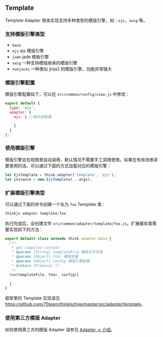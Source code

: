 ## Template

Template Adapter 用来实现支持多种类型的模版引擎，如：`ejs`，`swig` 等。

### 支持模版引擎类型

* `base`
* `ejs` ejs 模版引擎
* `jade` jade 模板引擎
* `swig` 一种支持模版继承的模版引擎
* `nunjucks` 一种类似 jinja2 的模版引擎，功能非常强大

### 模版引擎配置

模版引擎配置如下，可以在 `src/common/config/view.js` 中修改：

```js
export default {
  type: 'ejs',
  adapter: { 
    ejs: { //额外的配置

    }
  }
};
```

### 使用模版引擎

模版引擎会在视图里自动调用，默认情况不需要手工调用使用。如果在有些场景非要使用的话，可以通过下面的方式加载对应的模版引擎：

```js
let EjsTemplate = think.adapter('template', 'ejs');
let instance = new EjsTemplate(...args);
```

### 扩展模版引擎类型

可以通过下面的命令创建一个名为 `foo` Template 类：

```js
thinkjs adapter template/foo
```

执行完成后，会创建文件 `src/common/adapter/template/foo.js`。扩展缓存类需要实现如下的方法：

```js
export default class extends think.adapter.base {
  /**
   * get compiled content
   * @params {String} templateFile 模版文件目录
   * @params {Object} tVar 模版变量
   * @params {Object} config 模版引擎配置
   * @return {Promise} []
   */
  run(templateFile, tVar, config){
    
  }
}
```

框架里的 Template 实现请见 <https://github.com/75team/thinkjs/tree/master/src/adapter/template>。

### 使用第三方模版 Adapter

如何使用第三方的模版 Adapter 请参见 [Adapter -> 介绍](./adapter_intro.html#toc-e7c)。
